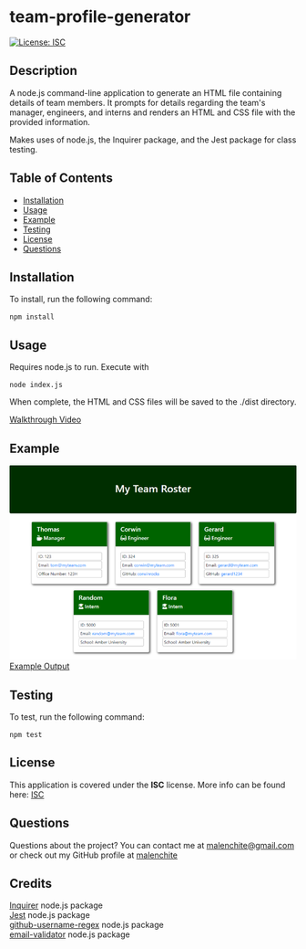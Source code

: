 # team-profile-generator
[![License: ISC](https://img.shields.io/badge/License-ISC-blue.svg)](https://opensource.org/licenses/ISC)
## Description
A node.js command-line application to generate an HTML file containing details of team members. It prompts for details regarding the team's manager, engineers, and interns and renders an HTML and CSS file with the provided information.

Makes uses of node.js, the Inquirer package, and the Jest package for class testing.

## Table of Contents
* [Installation](#Installation)
* [Usage](#Usage)
* [Example](#Example)
* [Testing](#Testing)
* [License](#License)
* [Questions](#Questions)

## Installation
To install, run the following command:  
```
npm install
```

## Usage
Requires node.js to run. Execute with 

```
node index.js
```

When complete, the HTML and CSS files will be saved to the ./dist directory.

[Walkthrough Video](#)

## Example
![Screenshot of example output](assets/images/example-screenshot.png)  
[Example Output](https://github.com/malenchite/team-profile-generator/blob/main/example)

## Testing
To test, run the following command:  
```
npm test
```

## License  
This application is covered under the **ISC** license. More info can be found here: [ISC](https://opensource.org/licenses/ISC)

## Questions
Questions about the project? You can contact me at malenchite@gmail.com or check out my GitHub profile at [malenchite](https://github.com/malenchite)

## Credits
[Inquirer](https://www.npmjs.com/package/inquirer) node.js package  
[Jest](https://www.npmjs.com/package/jest) node.js package  
[github-username-regex](https://www.npmjs.com/package/github-username-regex) node.js package  
[email-validator](https://www.npmjs.com/package/email-validator) node.js package

